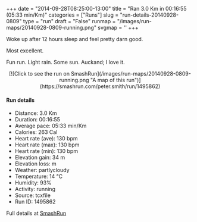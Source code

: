 +++
date = "2014-09-28T08:25:00-13:00"
title = "Ran 3.0 Km in 00:16:55 (05:33 min/Km)"
categories = ["Runs"]
slug = "run-details-20140928-0809"
type = "run"
draft = "False"
runmap = "/images/run-maps/20140928-0809-running.png"
svgmap = '<polyline points="0 54, 8 46, 22 47, 37 27, 65 44, 67 44, 74 46, 90 49, 100 73, 91 50, 81 46, 65 43, 39 27, 31 37, 22 47, 10 45, 7 46">'
+++

Woke up after 12 hours sleep and feel pretty darn good. 

Most excellent. 

Fun run. Light rain. Some sun. Auckand; I love it. 





<!--more-->

<center>
[![Click to see the run on SmashRun](/images/run-maps/20140928-0809-running.png "A map of this run")](https://smashrun.com/peter.smith/run/1495862)
</center>

#### Run details

* Distance: 3.0 Km
* Duration: 00:16:55
* Average pace: 05:33 min/Km
* Calories: 263 Cal
* Heart rate (ave): 130 bpm
* Heart rate (max): 130 bpm
* Heart rate (min): 130 bpm
* Elevation gain: 34 m
* Elevation loss:  m
* Weather: partlycloudy
* Temperature: 14 &deg;C
* Humidity: 93%
* Activity: running
* Source: tcxfile
* Run ID: 1495862

Full details at [SmashRun](https://smashrun.com/peter.smith/run/1495862)